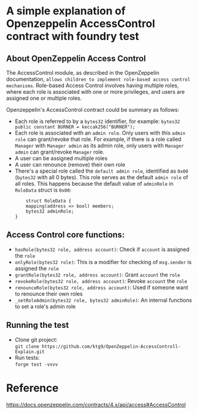 # A simple explanation of Openzeppelin AccessControl contract with foundry test

## About OpenZeppelin Access Control
The AccessControl module, as described in the OpenZeppelin documentation, `allows children to implement role-based access control mechanisms`. 
Role-based Access Control involves having multiple roles, where each role is associated with one or more privileges, 
and users are assigned one or multiple roles.


Openzeppelin's AccessControl contract could be summary as follows:
-   Each role is referred to by a `bytes32` identifier, for example:
    `bytes32 public constant BURNER = keccak256("BURNER");`
-   Each role is associated with an `admin role`. Only users with this `admin role` can grant/revoke
    that role. For example, if there is a role called `Manager` with `Manager admin` as its admin role, only
    users with `Manager admin` can grant/revoke `Manager` role.
-   A user can be assigned multiple roles
-   A user can renounce (remove) their own role
-   There's a special role called the `default admin role`, identified as `0x00` (`bytes32` with all 0 bytes).
    This role serves as the default `admin role` of all roles. This happens because the default value of `adminRole` in
    `RoleData` struct is `0x00`:
    ```solidity
        struct RoleData {
        mapping(address => bool) members;
        bytes32 adminRole;
    }
    ```
    
## Access Control core functions:
-   `hasRole(bytes32 role, address account)`: Check if `account` is assigned the `role`
-   `onlyRole(bytes32 role)`: This is a modifier for checking of `msg.sender` is assigned the `role`
-   `grantRole(bytes32 role, address account)`: Grant `account` the `role`
-   `revokeRole(bytes32 role, address account)`: Revoke `account` the `role`
-   `renounceRole(bytes32 role, address account)`: Used if someone want to renounce their own roles
-   `_setRoleAdmin(bytes32 role, bytes32 adminRole)`: An internal functions to set a role's admin role
## Running the test
-   Clone git project:<br>
`git clone https://github.com/ktg9/OpenZeppelin-AccessControll-Explain.git`
-   Run tests:<br>
`forge test -vvvv`

# Reference
https://docs.openzeppelin.com/contracts/4.x/api/access#AccessControl